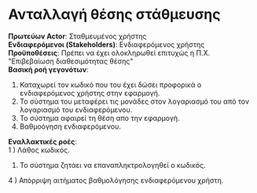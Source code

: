 # Ανταλλαγή θέσης στάθμευσης

**Πρωτεύων Actor**: Σταθμευμένος χρήστης  
**Ενδιαφερόμενοι (Stakeholders)**: Ενδιαφερόμενος χρήστης  
**Προϋποθέσεις**: Πρέπει να έχει ολοκληρωθεί επιτυχώς η Π.Χ. "Επιβεβαίωση διαθεσιμότητας θέσης"  
**Βασική ροή γεγονότων**:  
1) Καταχωρεί τον κωδικό που του έχει δώσει προφορικά ο ενδιαφερόμενος χρήστης στην εφαρμογή.  
2) Το σύστημα του μεταφέρει τις μονάδες στον λογαριασμό του από τον λογαριασμό του ενδιαφερόμενου.     
3) Το σύστημα αφαιρεί τη θέση απο την εφαρμογή.  
4) Βαθμοόγηση ενδιαφερόμενου. 

**Εναλλακτικές ροές**:  
1 ) Λάθος κωδικός.  
    
1. Το σύστημα ζητάει να επαναπληκτρολογηθεί ο κωδικός.  



4 ) Απόρριψη αιτήματος βαθμολόγησης ενδιαφερόμενου χρήστη.
